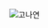 ![고나연](https://user-images.githubusercontent.com/22493971/160269845-93e7ec42-4075-407e-8826-747dc9d27f4a.png)
